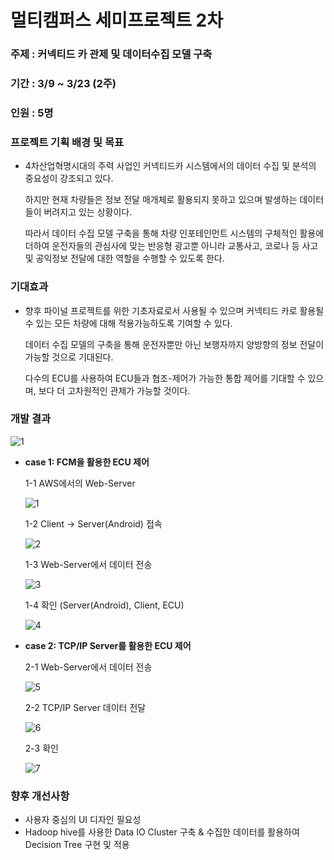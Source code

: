 # 멀티캠퍼스 세미프로젝트 2차

### 주제 : 커넥티드 카 관제 및 데이터수집 모델 구축

### 기간 : 3/9 ~ 3/23 (2주)

### 인원 : 5명

### 프로젝트 기획 배경 및 목표

- 4차산업혁명시대의 주력 사업인 커넥티드카 시스템에서의 데이터 수집 및 분석의 중요성이 강조되고 있다.

  하지만 현재 차량들은 정보 전달 매개체로 활용되지 못하고 있으며 발생하는 데이터들이 버려지고 있는 상황이다.

  따라서 데이터 수집 모델 구축을 통해 차량 인포테인먼트 시스템의 구체적인 활용에 더하여 운전자들의 관심사에 맞는 반응형 광고뿐 아니라 교통사고, 코로나 등 사고 및 공익정보 전달에 대한 역할을 수행할 수 있도록 한다.

### 기대효과

- 향후 파이널 프로젝트를 위한 기초자료로서 사용될 수 있으며 커넥티드 카로 활용될 수 있는 모든 차량에 대해 적용가능하도록 기여할 수 있다.

  데이터 수집 모델의 구축을 통해 운전자뿐만 아닌 보행자까지 양방향의 정보 전달이 가능할 것으로 기대된다.

  다수의 ECU를 사용하여 ECU들과 협조-제어가 가능한 통합 제어를 기대할 수 있으며, 보다 더 고차원적인 관제가 가능할 것이다.

### 개발 결과

  ![1](https://user-images.githubusercontent.com/11.png)

- **case 1: FCM을 활용한 ECU 제어**

  1-1 AWS에서의 Web-Server

  ![1](https://user-images.githubusercontent.com/36683607/77812289-b4b6fe00-70e3-11ea-8b84-999825e96a82.png)

  1-2 Client -> Server(Android) 접속

  ![2](https://user-images.githubusercontent.com/36683607/77812290-b680c180-70e3-11ea-988f-e9d6a751ea7d.png)

  1-3 Web-Server에서 데이터 전송

  ![3](https://user-images.githubusercontent.com/36683607/77812291-b680c180-70e3-11ea-806f-bb0c75647f6d.png)

  1-4 확인 (Server(Android), Client, ECU)

  ![4](https://user-images.githubusercontent.com/36683607/77812293-b7195800-70e3-11ea-9a59-ade6fc5c6831.png)

- **case 2: TCP/IP Server를 활용한 ECU 제어**

  2-1 Web-Server에서 데이터 전송

  ![5](https://user-images.githubusercontent.com/36683607/77812294-b7b1ee80-70e3-11ea-9c5c-a9b02fe00546.png)

  2-2 TCP/IP Server 데이터 전달

  ![6](https://user-images.githubusercontent.com/36683607/77812295-b84a8500-70e3-11ea-8922-9f6ad4242dd9.png)

  2-3 확인

  ![7](https://user-images.githubusercontent.com/36683607/77812296-b84a8500-70e3-11ea-8de7-b5e8f7cbce8c.png)

### 향후 개선사항

- 사용자 중심의 UI 디자인 필요성
- Hadoop hive를 사용한 Data IO Cluster 구축 & 수집한 데이터를 활용하여 Decision Tree 구현 및 적용
